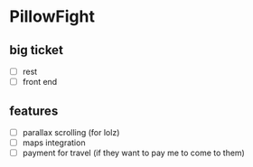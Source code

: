 # PillowFight

## big ticket
- [ ] rest 
- [ ] front end

## features
- [ ] parallax scrolling (for lolz)
- [ ] maps integration
- [ ] payment for travel (if they want to pay me to come to them) 
